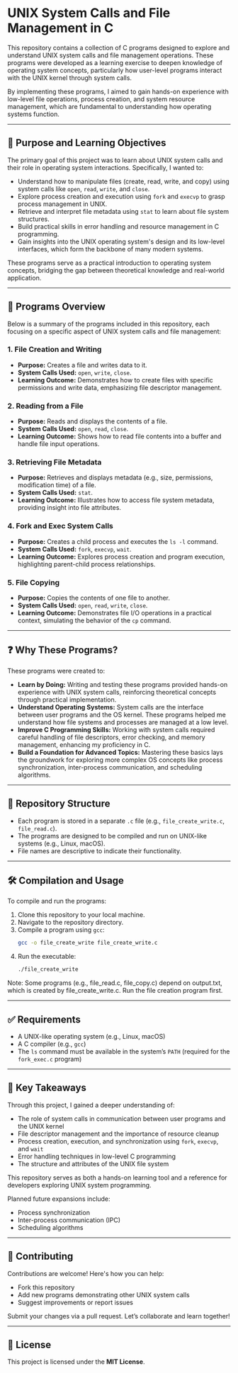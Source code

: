 # UNIX System Calls and File Management in C

This repository contains a collection of C programs designed to explore and understand UNIX system calls and file management operations. These programs were developed as a learning exercise to deepen knowledge of operating system concepts, particularly how user-level programs interact with the UNIX kernel through system calls.

By implementing these programs, I aimed to gain hands-on experience with low-level file operations, process creation, and system resource management, which are fundamental to understanding how operating systems function.

---

## 🎯 Purpose and Learning Objectives

The primary goal of this project was to learn about UNIX system calls and their role in operating system interactions. Specifically, I wanted to:

- Understand how to manipulate files (create, read, write, and copy) using system calls like `open`, `read`, `write`, and `close`.
- Explore process creation and execution using `fork` and `execvp` to grasp process management in UNIX.
- Retrieve and interpret file metadata using `stat` to learn about file system structures.
- Build practical skills in error handling and resource management in C programming.
- Gain insights into the UNIX operating system's design and its low-level interfaces, which form the backbone of many modern systems.

These programs serve as a practical introduction to operating system concepts, bridging the gap between theoretical knowledge and real-world application.

---

## 📂 Programs Overview

Below is a summary of the programs included in this repository, each focusing on a specific aspect of UNIX system calls and file management:

### 1. File Creation and Writing
- **Purpose:** Creates a file and writes data to it.  
- **System Calls Used:** `open`, `write`, `close`.  
- **Learning Outcome:** Demonstrates how to create files with specific permissions and write data, emphasizing file descriptor management.

### 2. Reading from a File
- **Purpose:** Reads and displays the contents of a file.  
- **System Calls Used:** `open`, `read`, `close`.  
- **Learning Outcome:** Shows how to read file contents into a buffer and handle file input operations.

### 3. Retrieving File Metadata
- **Purpose:** Retrieves and displays metadata (e.g., size, permissions, modification time) of a file.  
- **System Calls Used:** `stat`.  
- **Learning Outcome:** Illustrates how to access file system metadata, providing insight into file attributes.

### 4. Fork and Exec System Calls
- **Purpose:** Creates a child process and executes the `ls -l` command.  
- **System Calls Used:** `fork`, `execvp`, `wait`.  
- **Learning Outcome:** Explores process creation and program execution, highlighting parent-child process relationships.

### 5. File Copying
- **Purpose:** Copies the contents of one file to another.  
- **System Calls Used:** `open`, `read`, `write`, `close`.  
- **Learning Outcome:** Demonstrates file I/O operations in a practical context, simulating the behavior of the `cp` command.

---

## ❓ Why These Programs?

These programs were created to:

- **Learn by Doing:** Writing and testing these programs provided hands-on experience with UNIX system calls, reinforcing theoretical concepts through practical implementation.
- **Understand Operating Systems:** System calls are the interface between user programs and the OS kernel. These programs helped me understand how file systems and processes are managed at a low level.
- **Improve C Programming Skills:** Working with system calls required careful handling of file descriptors, error checking, and memory management, enhancing my proficiency in C.
- **Build a Foundation for Advanced Topics:** Mastering these basics lays the groundwork for exploring more complex OS concepts like process synchronization, inter-process communication, and scheduling algorithms.

---

## 📁 Repository Structure

- Each program is stored in a separate `.c` file (e.g., `file_create_write.c`, `file_read.c`).
- The programs are designed to be compiled and run on UNIX-like systems (e.g., Linux, macOS).
- File names are descriptive to indicate their functionality.

---

## 🛠️ Compilation and Usage

To compile and run the programs:

1. Clone this repository to your local machine.
2. Navigate to the repository directory.
3. Compile a program using `gcc`:
   ```bash
   gcc -o file_create_write file_create_write.c
    ```
4. Run the executable:
    ```bash
    ./file_create_write
    ```
Note: Some programs (e.g., file_read.c, file_copy.c) depend on output.txt, which is created by file_create_write.c. Run the file creation program first.

---

## ✅ Requirements

- A UNIX-like operating system (e.g., Linux, macOS)
- A C compiler (e.g., `gcc`)
- The `ls` command must be available in the system’s `PATH` (required for the `fork_exec.c` program)

---

## 📌 Key Takeaways

Through this project, I gained a deeper understanding of:

- The role of system calls in communication between user programs and the UNIX kernel
- File descriptor management and the importance of resource cleanup
- Process creation, execution, and synchronization using `fork`, `execvp`, and `wait`
- Error handling techniques in low-level C programming
- The structure and attributes of the UNIX file system

This repository serves as both a hands-on learning tool and a reference for developers exploring UNIX system programming.

Planned future expansions include:

- Process synchronization
- Inter-process communication (IPC)
- Scheduling algorithms

---

## 🤝 Contributing

Contributions are welcome! Here's how you can help:

- Fork this repository
- Add new programs demonstrating other UNIX system calls
- Suggest improvements or report issues

Submit your changes via a pull request. Let’s collaborate and learn together!

---

## 📝 License

This project is licensed under the **MIT License**.  